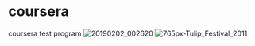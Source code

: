 # coursera
coursera test program
![20190202_002620](https://user-images.githubusercontent.com/121302958/213694578-a0b9c019-a41e-4860-8b0f-fc19013edb57.png)
![765px-Tulip_Festival_2011](https://user-images.githubusercontent.com/121302958/213695006-a2ff1506-6cee-481d-9b53-1a16037c5886.jpg)
